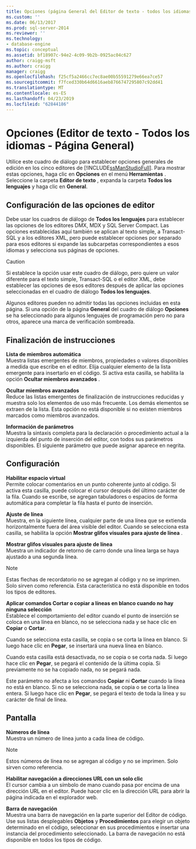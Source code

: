 ```yaml
---
title: Opciones (página General del Editor de texto - todos los idiomas -) | Microsoft Docs
ms.custom: ''
ms.date: 06/13/2017
ms.prod: sql-server-2014
ms.reviewer: ''
ms.technology:
- database-engine
ms.topic: conceptual
ms.assetid: bf18907c-94e2-4c09-9b2b-0925ac04c627
author: craigg-msft
ms.author: craigg
manager: craigg
ms.openlocfilehash: f25cf5a2466cc7ec8ae00b55591279e66ea7ce57
ms.sourcegitcommit: f7fced330b64d6616aeb8766747295807c92dd41
ms.translationtype: MT
ms.contentlocale: es-ES
ms.lasthandoff: 04/23/2019
ms.locfileid: "62844186"
---
```

# <a name="options-text-editor---all-languages---general-page"></a>Opciones (Editor de texto - Todos los idiomas - Página General)
  Utilice este cuadro de diálogo para establecer opciones generales de edición en los cinco editores de [!INCLUDE[ssManStudioFull](../includes/ssmanstudiofull-md.md)]. Para mostrar estas opciones, haga clic en **Opciones** en el menú **Herramientas** . Seleccione la carpeta **Editor de texto** , expanda la carpeta **Todos los lenguajes** y haga clic en **General**.  
  
## <a name="option-settings-by-editor"></a>Configuración de las opciones de editor  
 Debe usar los cuadros de diálogo de **Todos los lenguajes** para establecer las opciones de los editores DMX, MDX y SQL Server Compact. Las opciones establecidas aquí también se aplican al texto simple, a Transact-SQL y a los editores XML, pero puede establecer opciones por separado para esos editores si expande las subcarpetas correspondientes a esos idiomas y selecciona sus páginas de opciones.  
  
> [!CAUTION]  
>  Si establece la opción usar este cuadro de diálogo, pero quiere un valor diferente para el texto simple, Transact-SQL o el editor XML, debe establecer las opciones de esos editores después de aplicar las opciones seleccionadas en el cuadro de diálogo **Todos los lenguajes**.  
  
 Algunos editores pueden no admitir todas las opciones incluidas en esta página. Si una opción de la página **General** del cuadro de diálogo **Opciones** se ha seleccionado para algunos lenguajes de programación pero no para otros, aparece una marca de verificación sombreada.  
  
## <a name="statement-completion"></a>Finalización de instrucciones  
 **Lista de miembros automática**  
 Muestra listas emergentes de miembros, propiedades o valores disponibles a medida que escribe en el editor. Elija cualquier elemento de la lista emergente para insertarlo en el código. Si activa esta casilla, se habilita la opción **Ocultar miembros avanzados** .  
  
 **Ocultar miembros avanzados**  
 Reduce las listas emergentes de finalización de instrucciones reducidas y muestra solo los elementos de uso más frecuente. Los demás elementos se extraen de la lista. Esta opción no está disponible si no existen miembros marcados como miembros avanzados.  
  
 **Información de parámetros**  
 Muestra la sintaxis completa para la declaración o procedimiento actual a la izquierda del punto de inserción del editor, con todos sus parámetros disponibles. El siguiente parámetro que puede asignar aparece en negrita.  
  
## <a name="settings"></a>Configuración  
 **Habilitar espacio virtual**  
 Permite colocar comentarios en un punto coherente junto al código. Si activa esta casilla, puede colocar el cursor después del último carácter de la fila. Cuando se escribe, se agregan tabuladores o espacios de forma automática para completar la fila hasta el punto de inserción.  
  
 **Ajuste de línea**  
 Muestra, en la siguiente línea, cualquier parte de una línea que se extienda horizontalmente fuera del área visible del editor. Cuando se selecciona esta casilla, se habilita la opción **Mostrar glifos visuales para ajuste de línea** .  
  
 **Mostrar glifos visuales para ajuste de línea**  
 Muestra un indicador de retorno de carro donde una línea larga se haya ajustado a una segunda línea.  
  
> [!NOTE]  
>  Estas flechas de recordatorio no se agregan al código y no se imprimen. Solo sirven como referencia. Esta característica no está disponible en todos los tipos de editores.  
  
 **Aplicar comandos Cortar o copiar a líneas en blanco cuando no hay ninguna selección**  
 Establece el comportamiento del editor cuando el punto de inserción se coloca en una línea en blanco, no se selecciona nada y se hace clic en **Copiar** o **Cortar**.  
  
 Cuando se selecciona esta casilla, se copia o se corta la línea en blanco. Si luego hace clic en **Pegar**, se insertará una nueva línea en blanco.  
  
 Cuando esta casilla está desactivada, no se copia o se corta nada. Si luego hace clic en **Pegar**, se pegará el contenido de la última copia. Si previamente no se ha copiado nada, no se pegará nada.  
  
 Este parámetro no afecta a los comandos **Copiar** ni **Cortar** cuando la línea no está en blanco. Si no se selecciona nada, se copia o se corta la línea entera. Si luego hace clic en **Pegar**, se pegará el texto de toda la línea y su carácter de final de línea.  
  
## <a name="display"></a>Pantalla  
 **Números de línea**  
 Muestra un número de línea junto a cada línea de código.  
  
> [!NOTE]  
>  Estos números de línea no se agregan al código y no se imprimen. Solo sirven como referencia.  
  
 **Habilitar navegación a direcciones URL con un solo clic**  
 El cursor cambia a un símbolo de mano cuando pasa por encima de una dirección URL en el editor. Puede hacer clic en la dirección URL para abrir la página indicada en el explorador web.  
  
 **Barra de navegación**  
 Muestra una barra de navegación en la parte superior del Editor de código. Use sus listas desplegables **Objetos** y **Procedimientos** para elegir un objeto determinado en el código, seleccionar en sus procedimientos e insertar una instancia del procedimiento seleccionado. La barra de navegación no está disponible en todos los tipos de código.  
  
  
